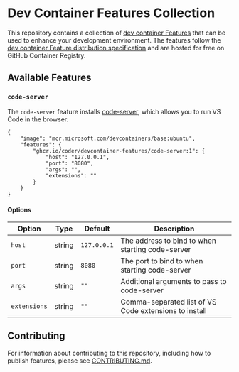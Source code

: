 # Dev Container Features Collection

This repository contains a collection of [dev container Features](https://containers.dev/implementors/features/) that can be used to enhance your development environment. The features follow the [dev container Feature distribution specification](https://containers.dev/implementors/features-distribution/) and are hosted for free on GitHub Container Registry.

## Available Features

### `code-server`

The `code-server` feature installs [code-server](https://github.com/coder/code-server), which allows you to run VS Code in the browser.

```jsonc
{
    "image": "mcr.microsoft.com/devcontainers/base:ubuntu",
    "features": {
        "ghcr.io/coder/devcontainer-features/code-server:1": {
            "host": "127.0.0.1",
            "port": "8080",
            "args": "",
            "extensions": ""
        }
    }
}
```

#### Options

| Option | Type | Default | Description |
|--------|------|---------|-------------|
| `host` | string | `127.0.0.1` | The address to bind to when starting code-server |
| `port` | string | `8080` | The port to bind to when starting code-server |
| `args` | string | `""` | Additional arguments to pass to code-server |
| `extensions` | string | `""` | Comma-separated list of VS Code extensions to install |

## Contributing

For information about contributing to this repository, including how to publish features, please see [CONTRIBUTING.md](./CONTRIBUTING.md).